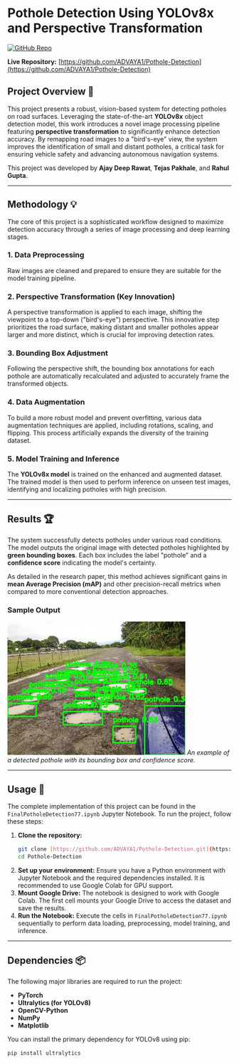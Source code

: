 # Pothole Detection Using YOLOv8x and Perspective Transformation

[![GitHub Repo](https://img.shields.io/badge/GitHub-Repository-blue?style=for-the-badge&logo=github)](https://github.com/ADVAYA1/Pothole-Detection)

**Live Repository:** [https://github.com/ADVAYA1/Pothole-Detection](https://github.com/ADVAYA1/Pothole-Detection)

## Project Overview 📖

This project presents a robust, vision-based system for detecting potholes on road surfaces. Leveraging the state-of-the-art **YOLOv8x** object detection model, this work introduces a novel image processing pipeline featuring **perspective transformation** to significantly enhance detection accuracy. By remapping road images to a "bird's-eye" view, the system improves the identification of small and distant potholes, a critical task for ensuring vehicle safety and advancing autonomous navigation systems.

This project was developed by **Ajay Deep Rawat**, **Tejas Pakhale**, and **Rahul Gupta**.

---

## Methodology 💡

The core of this project is a sophisticated workflow designed to maximize detection accuracy through a series of image processing and deep learning stages.

### 1. Data Preprocessing
Raw images are cleaned and prepared to ensure they are suitable for the model training pipeline.

### 2. Perspective Transformation (Key Innovation)
A perspective transformation is applied to each image, shifting the viewpoint to a top-down ("bird's-eye") perspective. This innovative step prioritizes the road surface, making distant and smaller potholes appear larger and more distinct, which is crucial for improving detection rates.

### 3. Bounding Box Adjustment
Following the perspective shift, the bounding box annotations for each pothole are automatically recalculated and adjusted to accurately frame the transformed objects.

### 4. Data Augmentation
To build a more robust model and prevent overfitting, various data augmentation techniques are applied, including rotations, scaling, and flipping. This process artificially expands the diversity of the training dataset.

### 5. Model Training and Inference
The **YOLOv8x model** is trained on the enhanced and augmented dataset. The trained model is then used to perform inference on unseen test images, identifying and localizing potholes with high precision.

---

## Results 🏆

The system successfully detects potholes under various road conditions. The model outputs the original image with detected potholes highlighted by **green bounding boxes**. Each box includes the label "pothole" and a **confidence score** indicating the model's certainty.

As detailed in the research paper, this method achieves significant gains in **mean Average Precision (mAP)** and other precision-recall metrics when compared to more conventional detection approaches.

### Sample Output

![Sample Pothole Detection](results/bounded_img-471.jpg)
*An example of a detected pothole with its bounding box and confidence score.*

---

## Usage 🚀

The complete implementation of this project can be found in the `FinalPotholeDetection77.ipynb` Jupyter Notebook. To run the project, follow these steps:

1.  **Clone the repository:**
    ```bash
    git clone [https://github.com/ADVAYA1/Pothole-Detection.git](https://github.com/ADVAYA1/Pothole-Detection.git)
    cd Pothole-Detection
    ```
2.  **Set up your environment:** Ensure you have a Python environment with Jupyter Notebook and the required dependencies installed. It is recommended to use Google Colab for GPU support.
3.  **Mount Google Drive:** The notebook is designed to work with Google Colab. The first cell mounts your Google Drive to access the dataset and save the results.
4.  **Run the Notebook:** Execute the cells in `FinalPotholeDetection77.ipynb` sequentially to perform data loading, preprocessing, model training, and inference.

---

## Dependencies 📦

The following major libraries are required to run the project:

* **PyTorch**
* **Ultralytics (for YOLOv8)**
* **OpenCV-Python**
* **NumPy**
* **Matplotlib**

You can install the primary dependency for YOLOv8 using pip:
```bash
pip install ultralytics

